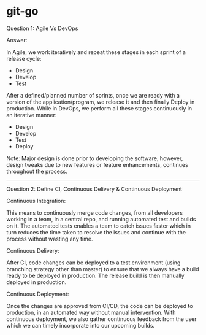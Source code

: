 # git-go
Question 1: Agile Vs DevOps

Answer:

In Agile, we work iteratively and repeat these stages in each sprint of a release cycle:
-	Design
-	Develop
-	Test

After a defined/planned number of sprints, once we are ready with a version of the application/program, we release it and then finally Deploy in production. 
While in DevOps, we perform all these stages continuously in an iterative manner:
-	Design
-	Develop
-	Test
-	Deploy

Note: Major design is done prior to developing the software, however, design tweaks due to new features or feature enhancements, continues throughout the process.
-------- ----- --------

Question 2: Define CI, Continuous Delivery & Continuous Deployment


Continuous Integration: 

This means to continuously merge code changes, from all developers working in a team, in a central repo, and running automated test and builds on it. The automated tests enables a team to catch issues faster which in turn reduces the time taken to resolve the issues and continue with the process without wasting any time.

Continuous Delivery:

After CI, code changes can be deployed to a test environment (using branching strategy other than master) to ensure that we always have a build ready to be deployed in production. The release build is then manually deployed in production.

Continuous Deployment:

Once the changes are approved from CI/CD, the code can be deployed to production, in an automated way without manual intervention. With continuous deployment, we also gather continuous feedback from the user which we can timely incorporate into our upcoming builds. 
